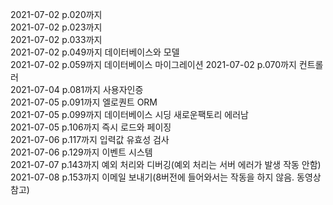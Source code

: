 2021-07-02 p.020까지  
2021-07-02 p.023까지  
2021-07-02 p.033까지  
2021-07-02 p.049까지 데이터베이스와 모델  
2021-07-02 p.059까지 데이터베이스 마이그레이션 
2021-07-02 p.070까지 컨트롤러  
2021-07-04 p.081까지 사용자인증    
2021-07-05 p.091까지 엘로퀀트 ORM  
2021-07-05 p.099까지 데이터베이스 시딩 새로운팩토리 에러남  
2021-07-05 p.106까지 즉시 로드와 페이징  
2021-07-06 p.117까지 입력값 유효성 검사  
2021-07-06 p.129까지 이벤트 시스템   
2021-07-07 p.143까지 예외 처리와 디버깅(예외 처리는 서버 에러가 발생 작동 안함)  
2021-07-08 p.153까지 이메일 보내기(8버전에 들어와서는 작동을 하지 않음. 동영상 참고)    


